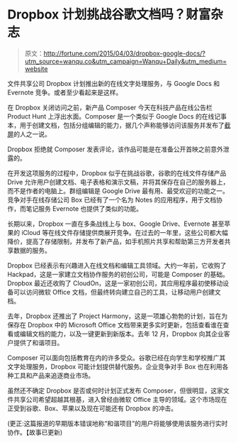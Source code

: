 # Dropbox 计划挑战谷歌文档吗？财富杂志

> 原文：<http://fortune.com/2015/04/03/dropbox-google-docs/?utm_source=wanqu.co&utm_campaign=Wanqu+Daily&utm_medium=website>

文件共享公司 Dropbox 计划推出新的在线文字处理服务，与 Google Docs 和 Evernote 竞争。或者至少看起来是这样。

在 Dropbox 关闭访问之前，新产品 Composer 今天在科技产品在线公告栏 Product Hunt 上浮出水面。Composer 是一个类似于 Google Docs 的在线记事本，用于创建文档，包括分组编辑的能力，据几个声称能够访问该服务并发布了[截屏](http://www.producthunt.com/posts/composer)的人之一说。

Dropbox 拒绝就 Composer 发表评论，该作品可能是在准备公开首映之前意外泄露的。

在开发这项服务的过程中，Dropbox 似乎在挑战谷歌，谷歌的在线文件存储产品 Drive 允许用户创建文档、电子表格和演示文稿，并将其保存在自己的服务器上，而不是作者的电脑上。群组编辑是 Google Drive 最有用、最受欢迎的功能之一。竞争对手在线存储公司 Box 已经有了一个名为 Notes 的应用程序，用于文档协作，而笔记服务 Evernote 也提供了类似的功能。

长期以来，Dropbox 一直在多条战线上与 box、Google Drive、Evernote 甚至苹果的 iCloud 等在线文件存储提供商展开竞争。在过去的一年里，这些公司都大幅降价，提高了存储限制，并发布了新产品，如手机照片共享和帮助第三方开发者共享数据的服务。

Dropbox 已经表示有兴趣进入在线文档和编辑工具领域。大约一年前，它收购了 Hackpad，这是一家建立文档协作服务的初创公司，可能是 Composer 的基础。Dropbox 最近还收购了 CloudOn，这是一家初创公司，其应用程序最初使移动设备可以访问微软 Office 文档，但最终转向建立自己的工具，让移动用户创建文档。

去年，Dropbox 还推出了 Project Harmony，这是一项雄心勃勃的计划，旨在为保存在 Dropbox 中的 Microsoft Office 文档带来更多实时更新，包括查看谁在查看或编辑文档的能力，以及一键更新到新版本。去年 12 月，Dropbox 向其企业客户提供了和谐项目。

Composer 可以面向包括教育在内的许多受众。谷歌已经在向学生和学校推广其文字处理服务，Dropbox 可能计划提供替代服务。企业竞争对手 Box 也在利用各种工具和产品来追逐商业市场。

虽然还不确定 Dropbox 是否或何时计划正式发布 Composer，但很明显，这家文件共享公司希望超越其根基，进入曾经由微软 Office 主导的领域。这个市场现在正受到谷歌、Box、苹果以及现在可能还有 Dropbox 的冲击。

(更正:这篇报道的早期版本错误地称“和谐项目”的用户将能够使用该服务进行实时协作。【故事已更新)